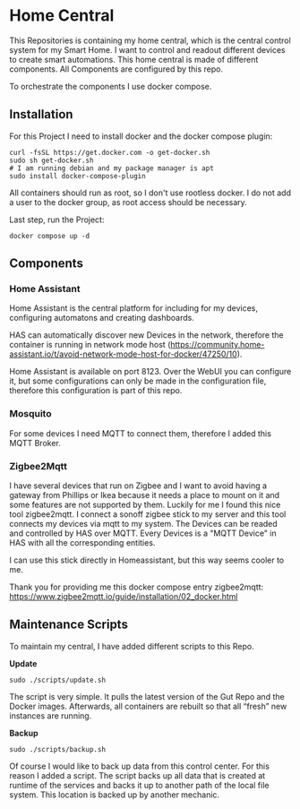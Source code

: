 # Home Central

This Repositories is containing my home central, which is the central control
system for my Smart Home. I want to control and readout different devices to
create smart automations.
This home central is made of different components. 
All Components are configured by this repo.

To orchestrate the components I use docker compose. 

## Installation

For this Project I need to install docker and the docker compose plugin:

```
curl -fsSL https://get.docker.com -o get-docker.sh
sudo sh get-docker.sh
# I am running debian and my package manager is apt
sudo install docker-compose-plugin 
```

All containers should run as root, so I don't use rootless docker. 
I do not add a user to the docker group, as root access should be necessary.

Last step, run the Project:

```
docker compose up -d
```

## Components

### Home Assistant

Home Assistant is the central platform for including for my devices,
configuring automatons and creating dashboards. 

HAS can automatically discover new Devices in the network, therefore the
container is running in network mode host
(https://community.home-assistant.io/t/avoid-network-mode-host-for-docker/47250/10).

Home Assistant is available on port 8123. Over the WebUI you can configure it, 
but some configurations can only be made in the configuration file, therefore this configuration is part of this repo.

### Mosquito

For some devices I need MQTT to connect them, therefore I added this MQTT
Broker.

### Zigbee2Mqtt

I have several devices that run on Zigbee and I want to avoid having
a gateway from Phillips or Ikea because it needs a place to mount on it and some
features are not supported by them. 
Luckily for me I found this nice tool zigbee2mqtt. I connect a sonoff
zigbee stick to my server and this tool connects my devices via mqtt to my
system. The Devices can be readed and controlled by HAS over MQTT. Every Devices
is a "MQTT Device" in HAS with all the corresponding entities.

I can use this stick directly in Homeassistant, but this way seems cooler to me.

Thank you for providing me this docker compose entry zigbee2mqtt: https://www.zigbee2mqtt.io/guide/installation/02_docker.html

## Maintenance Scripts

To maintain my central, I have added different scripts to this Repo.

**Update**

```
sudo ./scripts/update.sh
```

The script is very simple. It pulls the latest version of the Gut Repo and the Docker images. Afterwards, all containers are rebuilt so that all “fresh” new instances are running.

**Backup**

```
sudo ./scripts/backup.sh
```

Of course I would like to back up data from this control center. For this reason I added a script.
The script backs up all data that is created at runtime of the services and backs it up to another 
path of the local file system. This location is backed up by another mechanic.
